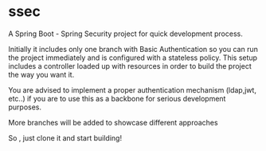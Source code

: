 # ssec

A Spring Boot - Spring Security project for quick development process.

Initially it includes only one branch with Basic Authentication so you can run the project immediately and is configured with a stateless policy.
This setup includes a controller loaded up with resources in order to build the project the way you want it.

You are advised to implement a proper authentication mechanism (ldap,jwt, etc..) if you are to use this as a backbone for serious development purposes.

More branches will be added to showcase different approaches
 
So , just clone it and start building!
